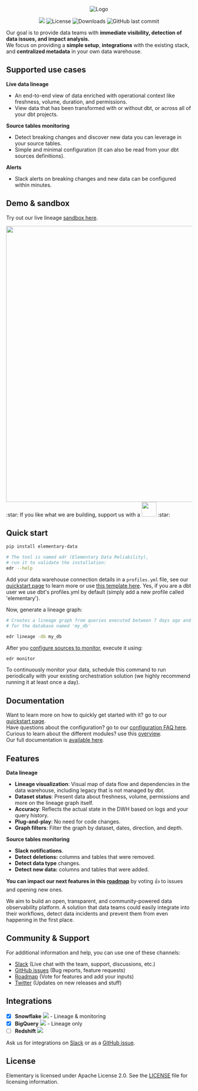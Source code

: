 <p align="center">
<img alt="Logo" src="static/headline-git.png"/>
</p>

<p align="center">
<a href="https://join.slack.com/t/elementary-community/shared_invite/zt-uehfrq2f-zXeVTtXrjYRbdE_V6xq4Rg"><img src="https://img.shields.io/badge/join-Slack-orange"/></a>
<img alt="License" src="https://img.shields.io/badge/license-Apache--2.0-brightgreen"/>
<img alt="Downloads" src="https://static.pepy.tech/personalized-badge/elementary-lineage?period=total&units=international_system&left_color=grey&right_color=blue&left_text=Downloads"/>
<img alt="GitHub last commit" src="https://img.shields.io/github/last-commit/elementary-data/elementary-lineage?color=ff69b4"/>
</p>


Our goal is to provide data teams with **immediate visibility, detection of data issues, and impact analysis.**</br>
We focus on providing a **simple setup**, **integrations** with the existing stack, and **centralized metadata** in your own data warehouse.

## Supported use cases

**Live data lineage**
* An end-to-end view of data enriched with operational context like freshness, volume, duration, and permissions.
* View data that has been transformed with or without dbt, or across all of your dbt projects.

**Source tables monitoring**
- Detect breaking changes and discover new data you can leverage in your source tables. 
- Simple and minimal configuration (it can also be read from your dbt sources definitions).

**Alerts**
- Slack alerts on breaking changes and new data can be configured within minutes.


## Demo & sandbox
Try out our live lineage [sandbox here](https://www.elementary-data.com/live-demo).

<img src="static/elementary_demo.gif" width="750"/>
:star: If you like what we are building, support us with a <a href="https://github.com/elementary-data/elementary-lineage/stargazers"><img src="static/star_github.png" width="40"/></a> :star:

## Quick start

```bash
pip install elementary-data

# The tool is named edr (Elementary Data Reliability),
# run it to validate the installation:
edr --help
```

Add your data warehouse connection details in a `profiles.yml` file, see our [quickstart page](https://docs.elementary-data.com/quickstart) to learn more or use [this template here](static/profiles.yml). Yes, if you are a dbt user we use dbt's profiles.yml by default (simply add a new profile called 'elementary').

Now, generate a lineage graph:
```bash
# Creates a lineage graph from queries executed between 7 days ago and current time, 
# for the database named 'my_db'

edr lineage -db my_db
```

After you [configure sources to monitor](https://docs.elementary-data.com/guides/sources-monitoring/configure-datasets-to-monitor), execute it using:
```bash
edr monitor
```

To continuously monitor your data, schedule this command to run periodically with your existing orchestration solution (we highly recommend running it at least once a day).

## Documentation

Want to learn more on how to quickly get started with it? go to our [quickstart page](https://docs.elementary-data.com/quickstart).</br>
Have questions about the configuration? go to our [configuration FAQ here](https://docs.elementary-data.com/guides/connection-profile).</br>
Curious to learn about the different modules? use this [overview](https://docs.elementary-data.com/guides/modules-overview).</br>
Our full documentation is [available here](https://docs.elementary-data.com/). 

## Features

**Data lineage**
* **Lineage visualization**: Visual map of data flow and dependencies in the data warehouse, including legacy that is not managed by dbt. 
* **Dataset status**: Present data about freshness, volume, permissions and more on the lineage graph itself.
* **Accuracy**: Reflects the actual state in the DWH based on logs and your query history.
* **Plug-and-play**: No need for code changes.
* **Graph filters**: Filter the graph by dataset, dates, direction, and depth. 

**Source tables monitoring**
* **Slack notifications**.
* **Detect deletions:** columns and tables that were removed.
* **Detect data type** changes.
* **Detect new data:** columns and tables that were added.

**You can impact our next features in this [roadmap](https://github.com/elementary-data/elementary-lineage/projects/1)** by voting :+1: to issues and opening new ones.

We aim to build an open, transparent, and community-powered data observability platform.
A solution that data teams could easily integrate into their workflows, detect data incidents and prevent them from even happening in the first place.

## Community & Support

For additional information and help, you can use one of these channels:

* [Slack](https://join.slack.com/t/elementary-community/shared_invite/zt-uehfrq2f-zXeVTtXrjYRbdE_V6xq4Rg) \(Live chat with the team, support, discussions, etc.\)
* [GitHub issues](https://github.com/elementary-data/elementary-lineage/issues) \(Bug reports, feature requests)
* [Roadmap](https://github.com/elementary-data/elementary-lineage/projects/1) \(Vote for features and add your inputs)
* [Twitter](https://twitter.com/ElementaryData) \(Updates on new releases and stuff)

## **Integrations**

* [x] **Snowflake** ![](static/snowflake-16.png) - Lineage & monitoring
* [x] **BigQuery**  ![](static/bigquery-16.png) - Lineage only
* [ ] **Redshift**  ![](static/redshift-16.png) 

Ask us for integrations on [Slack](https://join.slack.com/t/elementary-community/shared_invite/zt-uehfrq2f-zXeVTtXrjYRbdE_V6xq4Rg) or as a [GitHub issue](https://github.com/elementary-data/elementary-lineage/issues/new).

## **License**

Elementary is licensed under Apache License 2.0. See the [LICENSE](https://github.com/elementary-data/elementary-lineage/blob/master/LICENSE) file for licensing information.
